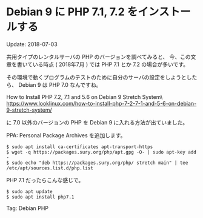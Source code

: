 Debian 9 に PHP 7.1, 7.2 をインストールする
=====

Update: 2018-07-03


共用タイプのレンタルサーバの PHP のバージョンを調べてみると、
今、この文章を書いている時点 ( 2018年7月 ) では
PHP 7.1 とか 7.2 の場合が多いです。

その環境で動くプログラムのテストのために自分のサーバの設定をしようとしたら、
Debian 9 は PHP 7.0 なんですね。

How to Install PHP 7.2, 7.1 and 5.6 on Debian 9 Stretch System\\
https://www.looklinux.com/how-to-install-php-7-2-7-1-and-5-6-on-debian-9-stretch-system/

に 7.0 以外のバージョンの PHP を Debian 9 に入れる方法が出ていました。

PPA: Personal Package Archives を追加します。

```
$ sudo apt install ca-certificates apt-transport-https 
$ wget -q https://packages.sury.org/php/apt.gpg -O- | sudo apt-key add -
$ sudo echo "deb https://packages.sury.org/php/ stretch main" | tee /etc/apt/sources.list.d/php.list
```

PHP 7.1 だったらこんな感じで。

```
$ sudo apt update
$ sudo apt install php7.1
```

Tag: Debian PHP
